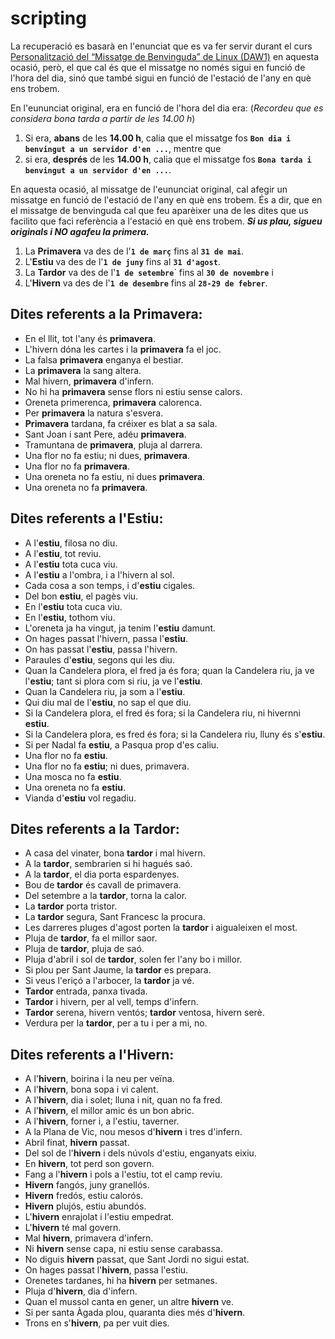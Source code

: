 # scripting

La recuperació es basarà en l'enunciat que es va fer servir durant el curs
[Personalització del “Missatge de Benvinguda” de Linux (DAW1)](https://joanpardo.home.blog/personalitzacio-del-missatge-de-benvinguda-de-linux-daw1/)
 en aquesta ocasió, però, el que cal és que el missatge no només sigui en funció de l'hora del dia, sinó que també sigui en funció de l'estació de l'any en què ens trobem.
 
En l'eununciat original, era en funció de l'hora del dia era: (*Recordeu que es considera bona tarda a partir de les 14.00 h*)
   1. Si era, **abans** de les **14.00 h**, calia que el missatge fos **```Bon dia i benvingut a un servidor d'en ...```**, mentre que
   1. si era, **després**  de les **14.00 h**, calia que el missatge fos **```Bona tarda i benvingut a un servidor d'en ...```**.
   
En aquesta ocasió, al missatge de l'eununciat original, cal afegir un missatge en funció de l'estació de l'any en què ens trobem.
És a dir, que en el missatge de benvinguda cal que feu aparèixer una de les dites que us facilito que faci referència a l'estació en què ens trobem. ***Si us plau, sigueu originals i NO agafeu la primera.***

1. La **Primavera** va des de l'**```1 de març```** fins al **```31 de mai```**.
1. L'**Estiu** va des de l'**```1 de juny```** fins al **```31 d'agost```**.
1. La **Tardor** va des de l'**```1 de setembre```**` fins al **```30 de novembre```** i
1. L'**Hivern** va des de l'**```1 de desembre```** fins al **```28-29 de febrer```**.

Dites referents a la **Primavera**:
----
 - En el llit, tot l'any és **primavera**.
 - L'hivern dóna les cartes i la **primavera** fa el joc.
 - La falsa **primavera** enganya el bestiar.
 - La **primavera** la sang altera.
 - Mal hivern, **primavera** d'infern.
 - No hi ha **primavera** sense flors ni estiu sense calors.
 - Oreneta primerenca, **primavera** calorenca.
 - Per **primavera** la natura s'esvera.
 - **Primavera** tardana, fa créixer es blat a sa sala.
 - Sant Joan i sant Pere, adéu **primavera**.
 - Tramuntana de **primavera**, pluja al darrera.
 - Una flor no fa estiu; ni dues, **primavera**.
 - Una flor no fa **primavera**.
 - Una oreneta no fa estiu, ni dues **primavera**.
 - Una oreneta no fa **primavera**.

Dites referents a l'**Estiu**:
----
 - A l'**estiu**, filosa no diu.
 - A l'**estiu**, tot reviu.
 - A l'**estiu** tota cuca viu.
 - A l'**estiu** a l'ombra, i a l'hivern al sol.
 - Cada cosa a son temps, i d'**estiu** cigales.
 - Del bon **estiu**, el pagès viu.
 - En l'**estiu** tota cuca viu.
 - En l'**estiu**, tothom viu.
 - L'oreneta ja ha vingut, ja tenim l'**estiu** damunt.
 - On hages passat l'hivern, passa l'**estiu**.
 - On has passat l'**estiu**, passa l'hivern.
 - Paraules d'**estiu**, segons qui les diu.
 - Quan la Candelera plora, el fred ja és fora; quan la Candelera riu, ja ve l'**estiu**; tant si plora com si riu, ja ve l'**estiu**.
 - Quan la Candelera riu, ja som a l'**estiu**.
 - Qui diu mal de l'**estiu**, no sap el que diu.
 - Si la Candelera plora, el fred és fora; si la Candelera riu, ni hivernni **estiu**.
 - Si la Candelera plora, es fred és fora; si la Candelera riu, lluny és s'**estiu**.
 - Si per Nadal fa **estiu**, a Pasqua prop d'es caliu.
 - Una flor no fa **estiu**.
 - Una flor no fa **estiu**; ni dues, primavera.
 - Una mosca no fa **estiu**.
 - Una oreneta no fa **estiu**.
 - Vianda d'**estiu** vol regadiu.

Dites referents a la **Tardor**:
----
 - A casa del vinater, bona **tardor** i mal hivern.
 - A la **tardor**, sembrarien si hi hagués saó.
 - A la **tardor**, el dia porta espardenyes.
 - Bou de **tardor** és cavall de primavera.
 - Del setembre a la **tardor**, torna la calor.
  - La **tardor** porta tristor.
 - La **tardor** segura, Sant Francesc la procura.
 - Les darreres pluges d'agost porten la **tardor** i aigualeixen el most.
 - Pluja de **tardor**, fa el millor saor.
 - Pluja de **tardor**, pluja de saó.
 - Pluja d'abril i sol de **tardor**, solen fer l'any bo i millor.
 - Si plou per Sant Jaume, la **tardor** es prepara.
 - Si veus l'eriçó a l'arbocer, la **tardor** ja vé.
 - **Tardor** entrada, panxa tivada.
 - **Tardor** i hivern, per al vell, temps d'infern.
 - **Tardor** serena, hivern ventós; **tardor** ventosa, hivern serè.
 - Verdura per la **tardor**, per a tu i per a mi, no.
 
Dites referents a l'**Hivern**:
----
 - A l'**hivern**, boirina i la neu per veïna.
 - A l'**hivern**, bona sopa i vi calent.
 - A l'**hivern**, dia i solet; lluna i nit, quan no fa fred.
 - A l'**hivern**, el millor amic és un bon abric.
 - A l'**hivern**, forner i, a l'estiu, taverner.
 - A la Plana de Vic, nou mesos d'**hivern** i tres d'infern.
 - Abril finat, **hivern** passat.
 - Del sol de l'**hivern** i dels núvols d'estiu, enganyats eixiu.
 - En **hivern**, tot perd son govern.
 - Fang a l'**hivern** i pols a l'estiu, tot el camp reviu.
 - **Hivern** fangós, juny granellós.
 - **Hivern** fredós, estiu calorós.
 - **Hivern** plujós, estiu abundós.
 - L'**hivern** enrajolat i l'estiu empedrat.
 - L'**hivern** té mal govern.
 - Mal **hivern**, primavera d'infern.
 - Ni **hivern** sense capa, ni estiu sense carabassa.
 - No diguis **hivern** passat, que Sant Jordi no sigui estat.
 - On hages passat l'**hivern**, passa l'estiu.
 - Orenetes tardanes, hi ha **hivern** per setmanes.
 - Pluja d'**hivern**, dia d'infern.
 - Quan el mussol canta en gener, un altre **hivern** ve.
 - Si per santa Àgada plou, quaranta dies més d'**hivern**.
 - Trons en s'**hivern**, pa per vuit dies.
